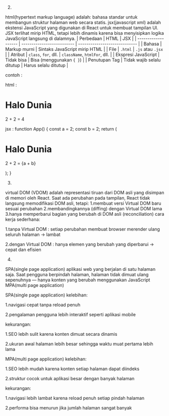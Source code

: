 2.
html(hypertext markup language) adalah: bahasa standar untuk membangun struktur halaman web secara statis.
jsx(javascript xml) adalah ekstensi JavaScript yang digunakan di React untuk membuat tampilan UI. JSX terlihat mirip HTML, tetapi lebih dinamis karena bisa menyisipkan logika JavaScript langsung di dalamnya.
| Perbedaan           | HTML                       | JSX                           |
| ------------------- | -------------------------- | ----------------------------- |
| Bahasa              | Markup murni               | Sintaks JavaScript mirip HTML |
| File                | `.html`                    | `.js` atau `.jsx`             |
| Atribut             | `class`, `for`, dll.       | `className`, `htmlFor`, dll.  |
| Ekspresi JavaScript | Tidak bisa                 | Bisa (menggunakan `{ }`)      |
| Penutupan Tag       | Tidak wajib selalu ditutup | Harus selalu ditutup          |

contoh : 

html : 
<h1 class="title">Halo Dunia</h1>
<p>2 + 2 = 4</p>
jsx : 
function App() {
  const a = 2;
  const b = 2;
  return (
    <div>
      <h1 className="title">Halo Dunia</h1>
      <p>2 + 2 = {a + b}</p>
    </div>
  );
}

3.
virtual DOM (VDOM) adalah representasi tiruan dari DOM asli yang disimpan di memori oleh React. Saat ada perubahan pada tampilan, React tidak langsung memodifikasi DOM asli, tetapi:
1.membuat versi Virtual DOM baru sesuai perubahan
2.membandingkannya (diffing) dengan Virtual DOM lama
3.hanya memperbarui bagian yang berubah di DOM asli (reconciliation)
cara kerja sederhana:

1.tanpa Virtual DOM : setiap perubahan membuat browser merender ulang seluruh halaman → lambat

2.dengan Virtual DOM : hanya elemen yang berubah yang diperbarui → cepat dan efisien

4.
SPA(single page application)
aplikasi web yang berjalan di satu halaman saja. Saat pengguna berpindah halaman, halaman tidak dimuat ulang sepenuhnya — hanya konten yang berubah menggunakan JavaScript
MPA(multi page application)

SPA(single page application)
kelebihan:

1.navigasi cepat tanpa reload penuh

2.pengalaman pengguna lebih interaktif seperti aplikasi mobile

kekurangan:

1.SEO lebih sulit karena konten dimuat secara dinamis

2.ukuran awal halaman lebih besar sehingga waktu muat pertama lebih lama

MPA(multi page application)
kelebihan:

1.SEO lebih mudah karena konten setiap halaman dapat diindeks

2.struktur cocok untuk aplikasi besar dengan banyak halaman

kekurangan:

1.navigasi lebih lambat karena reload penuh setiap pindah halaman

2.performa bisa menurun jika jumlah halaman sangat banyak
